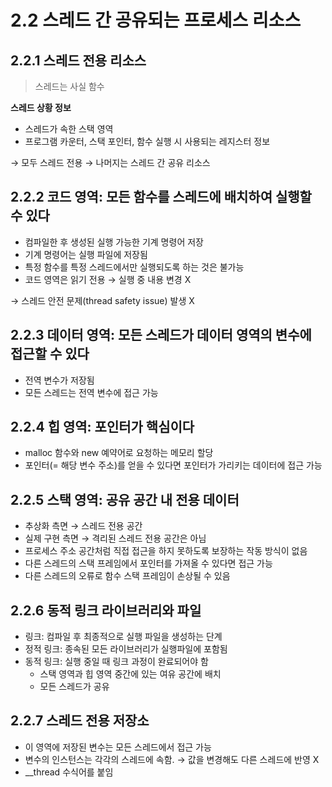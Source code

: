 # 2.2 스레드 간 공유되는 프로세스 리소스

## 2.2.1 스레드 전용 리소스

> 스레드는 사실 함수

**스레드 상황 정보**

- 스레드가 속한 스택 영역
- 프로그램 카운터, 스택 포인터, 함수 실행 시 사용되는 레지스터 정보

→ 모두 스레드 전용
→ 나머지는 스레드 간 공유 리소스

## 2.2.2 코드 영역: 모든 함수를 스레드에 배치하여 실행할 수 있다

- 컴파일한 후 생성된 실행 가능한 기계 명령어 저장
- 기계 명령어는 실행 파일에 저장됨
- 특정 함수를 특정 스레드에서만 실행되도록 하는 것은 불가능
- 코드 영역은 읽기 전용 → 실행 중 내용 변경 X

→ 스레드 안전 문제(thread safety issue) 발생 X

## 2.2.3 데이터 영역: 모든 스레드가 데이터 영역의 변수에 접근할 수 있다

- 전역 변수가 저장됨
- 모든 스레드는 전역 변수에 접근 가능

## 2.2.4 힙 영역: 포인터가 핵심이다

- malloc 함수와 new 예약어로 요청하는 메모리 할당
- 포인터(= 해당 변수 주소)를 얻을 수 있다면 포인터가 가리키는 데이터에 접근 가능

## 2.2.5 스택 영역: 공유 공간 내 전용 데이터

- 추상화 측면 → 스레드 전용 공간
- 실제 구현 측면 → 격리된 스레드 전용 공간은 아님
- 프로세스 주소 공간처럼 직접 접근을 하지 못하도록 보장하는 작동 방식이 없음
- 다른 스레드의 스택 프레임에서 포인터를 가져올 수 있다면 접근 가능
- 다른 스레드의 오류로 함수 스택 프레임이 손상될 수 있음

## 2.2.6 동적 링크 라이브러리와 파일

- 링크: 컴파일 후 최종적으로 실행 파일을 생성하는 단계
- 정적 링크: 종속된 모든 라이브러리가 실행파일에 포함됨
- 동적 링크: 실행 중일 때 링크 과정이 완료되어야 함
  - 스택 영역과 힙 영역 중간에 있는 여유 공간에 배치
  - 모든 스레드가 공유

## 2.2.7 스레드 전용 저장소

- 이 영역에 저장된 변수는 모든 스레드에서 접근 가능
- 변수의 인스턴스는 각각의 스레드에 속함.
  → 값을 변경해도 다른 스레드에 반영 X
- \_\_thread 수식어를 붙임
